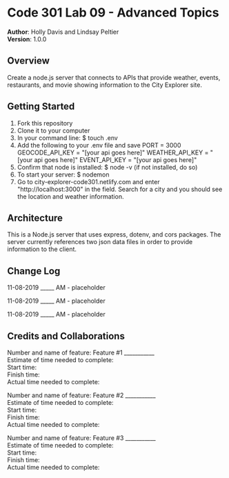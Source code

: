 # Code 301 Lab 09 - Advanced Topics  

**Author**: Holly Davis and Lindsay Peltier  
**Version**: 1.0.0
<!-- (increment the patch/fix version number if you make more commits past your first submission) -->

## Overview
Create a node.js server that connects to APIs that provide weather, events, restaurants, and movie showing information to the City Explorer site. 

<!-- Provide a high level overview of what this application is and why you are building it, beyond the fact that it's an assignment for this class. (i.e. What's your problem domain?) -->

## Getting Started
<!-- What are the steps that a user must take in order to build this app on their own machine and get it running? -->
1. Fork this repository
2. Clone it to your computer
3. In your command line: $ touch .env
4. Add the following to your .env file and save
PORT = 3000
GEOCODE_API_KEY = "[your api goes here]"
WEATHER_API_KEY = "[your api goes here]"
EVENT_API_KEY = "[your api goes here]"
5. Confirm that node is installed: $ node -v (if not installed, do so)
6. To start your server: $ nodemon
7. Go to city-explorer-code301.netlify.com and enter "http://localhost:3000" in the field. Search for a city and you should see the location and weather information. 

## Architecture
<!-- Provide a detailed description of the application design. What technologies (languages, libraries, etc) you're using, and any other relevant design information. -->

This is a Node.js server that uses express, dotenv, and cors packages. The server currently references two json data files in order to provide information to the client. 

## Change Log

11-08-2019 _____ AM - placeholder

11-08-2019 _____ AM - placeholder

11-08-2019 _____ AM - placeholder


<!-- Use this area to document the iterative changes made to your application as each feature is successfully implemented. Use time stamps. Here's an examples:

01-01-2001 4:59pm - Application now has a fully-functional express server, with a GET route for the location resource.-->

## Credits and Collaborations
<!-- Give credit (and a link) to other people or resources that helped you build this application. -->


Number and name of feature: Feature #1 ___________  
Estimate of time needed to complete:  
Start time:  
Finish time:  
Actual time needed to complete:  

Number and name of feature: Feature #2 ___________  
Estimate of time needed to complete:  
Start time:  
Finish time:  
Actual time needed to complete:  

Number and name of feature: Feature #3 ___________  
Estimate of time needed to complete:  
Start time:  
Finish time:  
Actual time needed to complete:  